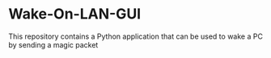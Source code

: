 # Wake-On-LAN-GUI
This repository contains a Python application that can be used to wake a PC by sending a magic packet
